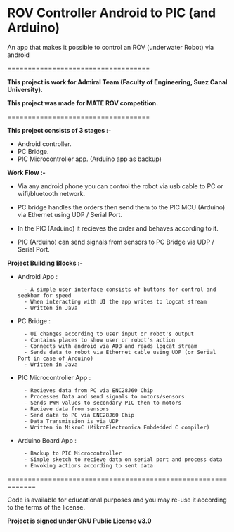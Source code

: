 # ROV Controller Android to PIC (and Arduino)

An app that makes it possible to control an ROV (underwater Robot) via android

===================================

**This project is work for Admiral Team (Faculty of Engineering, Suez Canal University).**

**This project was made for MATE ROV competition.**

===================================

**This project consists of 3 stages :-**

   - Android controller.
   - PC Bridge.
   - PIC Microcontroller app. (Arduino app as backup)

**Work Flow :-**

- Via any android phone you can control the robot via usb cable to PC or wifi/bluetooth network.

- PC bridge handles the orders then send them to the PIC MCU (Arduino) via Ethernet using UDP / Serial Port.

- In the PIC (Arduino) it recieves the order and behaves according to it.

- PIC (Arduino) can send signals from sensors to PC Bridge via UDP / Serial Port.


**Project Building Blocks :-**

- Android App :

        - A simple user interface consists of buttons for control and seekbar for speed
        - When interacting with UI the app writes to logcat stream
        - Written in Java

- PC Bridge :

        - UI changes according to user input or robot's output
        - Contains places to show user or robot's action
        - Connects with android via ADB and reads logcat stream
        - Sends data to robot via Ethernet cable using UDP (or Serial Port in case of Arduino)
        - Written in Java 

- PIC Microcontroller App :

        - Recieves data from PC via ENC28J60 Chip
        - Processes Data and send signals to motors/sensors
        - Sends PWM values to secondary PIC then to motors
        - Recieve data from sensors
        - Send data to PC via ENC28J60 Chip 
        - Data Transmission is via UDP
        - Written in MikroC (MikroElectronica Embdedded C compiler)
        
- Arduino Board App :

        - Backup to PIC Microcontroller
        - Simple sketch to recieve data on serial port and process data 
        - Envoking actions according to sent data
=============================================================

Code is available for educational purposes and you may re-use it according to the terms of the license.

**Project is signed under GNU Public License v3.0**
